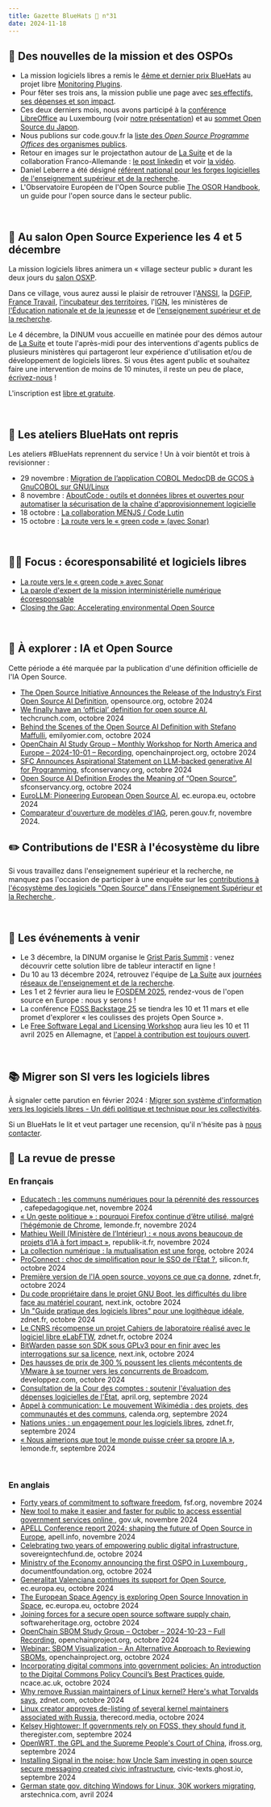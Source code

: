 ```yaml
---
title: Gazette BlueHats 🧢 n°31
date: 2024-11-18
---
```


## 📢 Des nouvelles de la mission et des OSPOs

- La mission logiciels libres a remis le [4ème et dernier prix BlueHats](https://code.gouv.fr/fr/blog/quatrieme-et-dernier-prix-bluehats-2024/) au projet libre [Monitoring Plugins](https://www.monitoring-plugins.org/).
- Pour fêter ses trois ans, la mission publie une page avec [ses effectifs, ses dépenses et son impact](https://code.gouv.fr/fr/mission/depenses-effectifs-impact/).
- Ces deux derniers mois, nous avons participé à la [conférence LibreOffice](https://conference.libreoffice.org/2024/) au Luxembourg (voir [notre présentation](https://speakerdeck.com/bluehats/from-libreoffice-to-la-suite-providing-civil-servants-with-free-software-sovereign-tools)) et au [sommet Open Source du Japon](https://events.linuxfoundation.org/open-source-summit-japan/).
- Nous publions sur code.gouv.fr la [liste des *Open Source Programme Offices* des organismes publics](https://code.gouv.fr/fr/ospos/).
- Retour en images sur le projectathon autour de [La Suite](https://lasuite.numerique.gouv.fr/) et de la collaboration Franco-Allemande : [le post linkedin](https://www.linkedin.com/posts/direction-interministerielle-du-numerique-dinum_digital-sovereignty-retrospective-of-the-activity-7246537524792172544-CqZC/?utm_source=share&utm_medium=member_desktop) et voir [la vidéo](https://tube.numerique.gouv.fr/w/bqyCnJhgAWEzudyp6KwmM8).
- Daniel Leberre a été désigné [référent national pour les forges logicielles de l'enseignement supérieur et de la recherche](https://www.ouvrirlascience.fr/designation-de-daniel-le-berre-en-tant-que-referent-national-pour-les-forges-logicielles-de-lenseignement-superieur-et-de-la-recherche).
- L'Observatoire Européen de l'Open Source publie [The OSOR Handbook](https://interoperable-europe.ec.europa.eu/collection/open-source-observatory-osor/news/osor-handbook), un guide pour l'open source dans le secteur public.

<br/>

## 🚀 Au salon Open Source Experience les 4 et 5 décembre

La mission logiciels libres animera un « village secteur public » durant les deux jours du [salon OSXP](https://www.opensource-experience.com/ "https://www.opensource-experience.com").

Dans ce village, vous aurez aussi le plaisir de retrouver l'[ANSSI](https://cyber.gouv.fr), la [DGFiP](https://www.economie.gouv.fr/dgfip), [France Travail](https://francetravail.io), [l'incubateur des territoires](https://incubateur.anct.gouv.fr), l'[IGN](https://www.ign.fr), les ministères de [l'Éducation nationale et de la jeunesse](https://www.education.gouv.fr) et de [l'enseignement supérieur et de la recherche](https://www.enseignementsup-recherche.gouv.fr/fr).

Le 4 décembre, la DINUM vous accueille en matinée pour des démos autour de [La Suite](https://lasuite.numerique.gouv.fr) et toute l'après-midi pour des interventions d'agents publics de plusieurs ministères qui partageront leur expérience d'utilisation et/ou de développement de logiciels libres.  Si vous êtes agent public et souhaitez faire une intervention de moins de 10 minutes, il reste un peu de place, [écrivez-nous](mailto:bluehats@code.gouv.fr) !

L'inscription est [libre et gratuite](https://www.opensource-experience.com/creer-mon-badge/?payment_promo_code=E-DINUMOSXP24).

<br/>

## 🧢 Les ateliers BlueHats ont repris

Les ateliers #BlueHats reprennent du service ! Un à voir bientôt et trois à revisionner :

- 29 novembre : [Migration de l’application COBOL MedocDB de GCOS à GnuCOBOL sur GNU/Linux](https://code.gouv.fr/fr/bluehats/de-GCOS-a-gnucobol)
- 8 novembre : [AboutCode : outils et données libres et ouvertes pour automatiser la sécurisation de la chaîne d'approvisionnement logicielle](https://code.gouv.fr/fr/bluehats/aboutcode)
- 18 octobre : [La collaboration MENJS / Code Lutin](https://code.gouv.fr/fr/bluehats/menjs-publication-by-design)
- 15 octobre : [La route vers le « green code » (avec Sonar)](https://code.gouv.fr/fr/bluehats/ecocode)

<br/>

## 👷‍♀️ Focus : écoresponsabilité et logiciels libres

- [La route vers le « green code » avec Sonar](https://code.gouv.fr/fr/bluehats/ecocode)
- [La parole d'expert de la mission interministérielle numérique écoresponsable](https://www.linkedin.com/posts/mission-interministerielle-numerique-ecoresponsable_open-source-et-num%C3%A9rique-responsable-cest-activity-7249376867864969217-lT7Y)
- [Closing the Gap: Accelerating environmental Open Source](https://opensource.net/closing-the-gap-accelerating-environmental-open-source)

<br/>

## 🤖 À explorer : IA et Open Source

Cette période a été marquée par la publication d'une définition officielle de l'IA Open Source.

- [The Open Source Initiative Announces the Release of the Industry’s First Open Source AI Definition](https://opensource.org/blog/the-open-source-initiative-announces-the-release-of-the-industrys-first-open-source-ai-definition), opensource.org, octobre 2024
- [We finally have an ‘official’ definition for open source AI](https://techcrunch.com/2024/10/28/we-finally-have-an-official-definition-for-open-source-ai/), techcrunch.com, octobre 2024
- [Behind the Scenes of the Open Source AI Definition with Stefano Maffulli](https://www.emilyomier.com/podcast/behind-the-scenes-of-the-open-source-ai-definition-with-stefano-maffulli), emilyomier.com, octobre 2024
- [OpenChain AI Study Group – Monthly Workshop for North America and Europe – 2024-10-01 – Recording](https://openchainproject.org/news/2024/10/01/ai-study-group-2024-10-01-recording), openchainproject.org, octobre 2024
- [SFC Announces Aspirational Statement on LLM-backed generative AI for Programming](https://sfconservancy.org/news/2024/oct/25/aspirational-on-llm-generative-ai-programming/), sfconservancy.org, octobre 2024
- [Open Source AI Definition Erodes the Meaning of “Open Source”](https://sfconservancy.org/blog/2024/oct/31/open-source-ai-definition-osaid-erodes-foss/), sfconservancy.org, octobre 2024
- [EuroLLM: Pioneering European Open Source AI](https://interoperable-europe.ec.europa.eu/collection/open-source-observatory-osor/news/eurollm-pioneering-european-open-source-ai#main-content), ec.europa.eu, octobre 2024
- [Comparateur d'ouverture de modèles d'IAG](https://www.peren.gouv.fr/compare-os-iag/), peren.gouv.fr, novembre 2024.

## ✏️ Contributions de l'ESR à l'écosystème du libre

Si vous travaillez dans l'enseignement supérieur et la recherche, ne manquez pas l'occasion de participer à une enquête sur les [contributions à l'écosystème des logiciels "Open Source" dans l'Enseignement Supérieur et la Recherche ](https://gricad-limesurvey.univ-grenoble-alpes.fr/index.php/943547?lang=fr).

<br/>

## 📅 Les événements à venir

- Le 3 décembre, la DINUM organise le [Grist Paris Summit](https://lasuite.numerique.gouv.fr/grist-paris-summit-2024) : venez découvrir cette solution libre de tableur interactif en ligne !
- Du 10 au 13 décembre 2024, retrouvez l'équipe de [La Suite](https://lasuite.numerique.gouv.fr) aux [journées réseaux de l'enseignement et de la recherche](https://2024.jres.org).
- Les 1 et 2 février aura lieu le [FOSDEM 2025](https://fosdem.org/2025), rendez-vous de l'open source en Europe : nous y serons !
- La conférence [FOSS Backstage 25](https://25.foss-backstage.de) se tiendra les 10 et 11 mars et elle promet d'explorer « les coulisses des projets Open Source ».
- Le [Free Software Legal and Licensing Workshop](https://pretalx.com/llw2025) aura lieu les 10 et 11 avril 2025 en Allemagne, et [l'appel à contribution est toujours ouvert](https://pretalx.com/llw2025/cfp).

<br/>

## 📚 Migrer son SI vers les logiciels libres

À signaler cette parution en février 2024 : [Migrer son système d'information vers les logiciels libres - Un défi politique et technique pour les collectivités](https://boutique.territorial.fr/migrer-systeme-information-logiciels-libres.html).

Si un BlueHats le lit et veut partager une recension, qu'il n'hésite pas à [nous contacter](mailto:contact@code.gouv.fr).

## 📰 La revue de presse
### En français

- [Educatech : les communs numériques pour la pérennité des ressources ](https://cafepedagogique.net/2024/11/18/educatech-les-communs-numeriques-pour-la-perennite-des-ressources/), cafepedagogique.net, novembre 2024
- [« Un geste politique » : pourquoi Firefox continue d’être utilisé, malgré l’hégémonie de Chrome](https://www.lemonde.fr/pixels/article/2024/11/09/un-geste-politique-pourquoi-firefox-continue-d-etre-utilise-malgre-l-hegemonie-de-chrome_6384639_4408996.html), lemonde.fr, novembre 2024
- [Mathieu Weill (Ministère de l’Intérieur) : « nous avons beaucoup de projets d’IA à fort impact »](https://www.republik-it.fr/decideurs-it/gouvernance/mathieu-weill-min-interieur-nous-avons-beaucoup-de-projets-d-ia-a-fort-impact.html), republik-it.fr, novembre 2024
- [La collection numérique : la mutualisation est une forge](https://www.amue.fr/publications/la-collection-numerique), octobre 2024
- [ProConnect : choc de simplification pour le SSO de l'État ?](https://www.silicon.fr/Thematique/actualites-1367/Breves/ProConnect-choc-de-simplification-pour-le-SSO-de-l-etat-464021.htm), silicon.fr, octobre 2024
- [Première version de l'IA open source, voyons ce que ça donne](https://www.zdnet.fr/actualites/premiere-version-de-lia-open-source-voyons-ce-que-ca-donne-399289.htm), zdnet.fr, octobre 2024
- [Du code propriétaire dans le projet GNU Boot, les difficultés du libre face au matériel courant](https://next.ink/154804/du-code-proprietaire-dans-le-projet-gnu-boot-les-difficultes-du-libre-face-au-materiel-courant/), next.ink, octobre 2024
- [Un "Guide pratique des logiciels libres" pour une logithèque idéale](https://www.zdnet.fr/blogs/l-esprit-libre/un-guide-pratique-des-logiciels-libres-pour-une-logitheque-ideale-399850.htm), zdnet.fr, octobre 2024
- [Le CNRS récompense un projet Cahiers de laboratoire réalisé avec le logiciel libre eLabFTW](https://www.zdnet.fr/blogs/l-esprit-libre/le-cnrs-recompense-un-projet-cahiers-de-laboratoire-realise-avec-le-logiciel-libre-elabftw-400358.htm#xtor=RSS-1), zdnet.fr, octobre 2024
- [BitWarden passe son SDK sous GPLv3 pour en finir avec les interrogations sur sa licence](https://next.ink/brief_article/bitwarden-passe-son-sdk-sous-gplv3-pour-en-finir-avec-les-interrogations-sur-sa-licence/), next.ink, octobre 2024
- [Des hausses de prix de 300 % poussent les clients mécontents de VMware à se tourner vers les concurrents de Broadcom](https://systeme.developpez.com/actu/364313/Des-hausses-de-prix-de-300-pourcent-poussent-les-clients-mecontents-de-VMware-a-se-tourner-vers-les-concurrents-de-Broadcom-qui-pourraient-offrir-des-solutions-plus-abordables-et-mieux-adaptees-a-leurs-besoins/), developpez.com, octobre 2024
- [Consultation de la Cour des comptes : soutenir l'évaluation des dépenses logicielles de l'État](https://april.org/consultation-de-la-cour-des-comptes-soutenir-l-evaluation-des-depenses-logicielles-de-l-etat), april.org, septembre 2024
- [Appel à communication: Le mouvement Wikimédia : des projets, des communautés et des communs](https://calenda.org/1190666), calenda.org, septembre 2024
- [Nations unies : un engagement pour les logiciels libres](https://www.zdnet.fr/blogs/l-esprit-libre/nations-unies-un-engagement-pour-les-logiciels-libres-398419.htm#xtor=RSS-1), zdnet.fr, septembre 2024
- [« Nous aimerions que tout le monde puisse créer sa propre IA »](https://www.lemonde.fr/economie/article/2024/09/07/nous-aimerions-que-tout-le-monde-puisse-creer-sa-propre-ia_6306400_3234.html), lemonde.fr, septembre 2024

<br/>

### En anglais

- [Forty years of commitment to software freedom](https://www.fsf.org/blogs/community/forty-years-of-commitment-to-software-freedom), fsf.org, novembre 2024
- [New tool to make it easier and faster for public to access essential government services online ](https://www.gov.uk/government/news/new-tool-to-make-it-easier-and-faster-for-public-to-access-essential-government-services-online), gov.uk, novembre 2024
- [APELL Conference report 2024: shaping the future of Open Source in Europe](https://apell.info/2024/11/01/apell-conference-report-2024-shaping-the-future-of-open-source-in-europe/), apell.info, novembre 2024
- [Celebrating two years of empowering public digital infrastructure](https://www.sovereigntechfund.de/news/celebrating-two-years-of-empowering-public-digital-infrastructure), sovereigntechfund.de, octobre 2024
- [Ministry of the Economy announcing the first OSPO in Luxembourg ](https://events.documentfoundation.org/libreoffice-conference-2024/talk/AGBCYK/), documentfoundation.org, octobre 2024
- [Generalitat Valenciana continues its support for Open Source](https://interoperable-europe.ec.europa.eu/collection/open-source-observatory-osor/news/generalitat-valenciana-continues-its-support-open-source#main-content), ec.europa.eu, octobre 2024
- [The European Space Agency is exploring Open Source Innovation in Space](https://interoperable-europe.ec.europa.eu/collection/open-source-observatory-osor/news/open-space-innovating-beyond-earth#main-content), ec.europa.eu, octobre 2024
- [Joining forces for a secure open source software supply chain](https://www.softwareheritage.org/2024/10/01/software-heritage-joins-orcwg/), softwareheritage.org, octobre 2024
- [OpenChain SBOM Study Group – October – 2024-10-23 – Full Recording](https://openchainproject.org/news/2024/10/29/openchain-sbom-study-group-october-2024-10-23-full-recording), openchainproject.org, octobre 2024
- [Webinar: SBOM Visualization – An Alternative Approach to Reviewing SBOMs](https://openchainproject.org/news/2024/10/29/webinar-sbom-visualization), openchainproject.org, octobre 2024
- [Incorporating digital commons into government policies: An introduction to the Digital Commons Policy Council’s Best Practices guide](https://ncace.ac.uk/2024/10/14/incorporating-digital-commons-into-government-policies-an-introduction-to-the-digital-commons-policy-councils-best-practices-guide/), ncace.ac.uk, octobre 2024
- [Why remove Russian maintainers of Linux kernel? Here's what Torvalds says](https://www.zdnet.com/article/why-remove-russian-maintainers-of-linux-kernel-heres-what-torvalds-says/), zdnet.com, octobre 2024
- [Linux creator approves de-listing of several kernel maintainers associated with Russia](https://therecord.media/linus-torvalds-russian-linux-kernel-maintainers-removed), therecord.media, octobre 2024
- [Kelsey Hightower: If governments rely on FOSS, they should fund it](https://www.theregister.com/2024/09/19/kelsey_hightower_civo), theregister.com, septembre 2024
- [OpenWRT, the GPL and the Supreme People's Court of China](https://www.ifross.org/?q=node/1676), ifross.org, septembre 2024
- [Installing Signal in the noise: how Uncle Sam investing in open source secure messaging created civic infrastructure](https://civic-texts.ghost.io/installing-signal-in-the-noise-how-uncle-same-investing-in-secure-messaging-gave-the-world-better-civic-infrastructure-2/), civic-texts.ghost.io, septembre 2024
- [German state gov. ditching Windows for Linux, 30K workers migrating](https://arstechnica.com/information-technology/2024/04/german-state-gov-ditching-windows-for-linux-30k-workers-migrating/), arstechnica.com, avril 2024

<br/>
